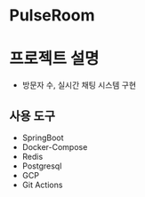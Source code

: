 # PulseRoom

# 프로젝트 설명
- 방문자 수, 실시간 채팅 시스템 구현
## 사용 도구
- SpringBoot
- Docker-Compose
- Redis
- Postgresql
- GCP
- Git Actions